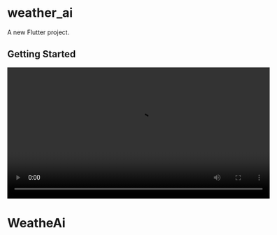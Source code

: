 # weather_ai

A new Flutter project.

## Getting Started

<video src="Screen Recording 2025-07-24 180632.mp4" controls width="600"></video>


# WeatheAi
